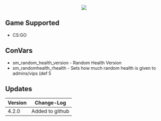 <p align="center">
  <a href="https://github.com/DenverCoder1/readme-typing-svg"><img src="https://readme-typing-svg.herokuapp.com?size=21&color=F7E7E5&background=F8000000&lines=Random+Health&center=true&width=500&height=50"></a>
   </p>
   
   
## Game Supported
- CS:GO

## ConVars
- sm_random_health_version - Random Health Version
- sm_randomhealth_rhealth - Sets how much random health is given to admins/vips (def 5

## Updates

| Version | Change-Log          |
| ------- | ------------------ |
| 4.2.0   | Added to github |
